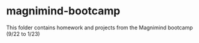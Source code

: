 # magnimind-bootcamp
This folder contains homework and projects from the Magnimind bootcamp (9/22 to 1/23)
